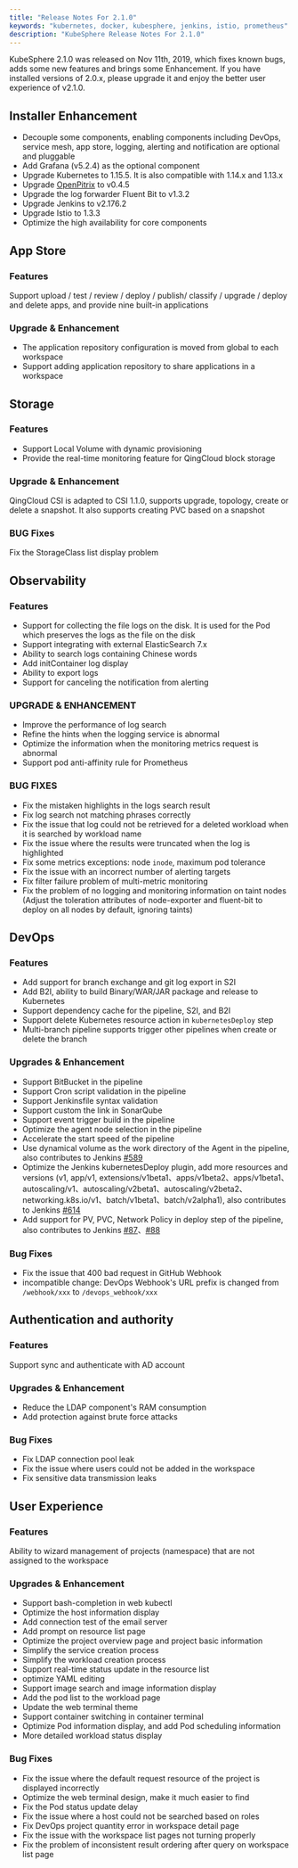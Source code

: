 ```yaml
---
title: "Release Notes For 2.1.0"
keywords: "kubernetes, docker, kubesphere, jenkins, istio, prometheus"
description: "KubeSphere Release Notes For 2.1.0"
---
```


KubeSphere 2.1.0 was released on Nov 11th, 2019, which fixes known bugs, adds some new features and brings some Enhancement. If you have installed versions of 2.0.x, please upgrade it and enjoy the better user experience of v2.1.0.

## Installer Enhancement

- Decouple some components, enabling components including DevOps, service mesh, app store, logging, alerting and notification are optional and pluggable
- Add Grafana (v5.2.4) as the optional component
- Upgrade Kubernetes to 1.15.5. It is also compatible with 1.14.x and 1.13.x
- Upgrade  [OpenPitrix](https://openpitrix.io/)  to v0.4.5
- Upgrade the log forwarder Fluent Bit to v1.3.2
- Upgrade Jenkins to v2.176.2
- Upgrade Istio to 1.3.3
- Optimize the high availability for core components

## App Store

### Features

Support upload / test / review / deploy / publish/ classify / upgrade / deploy and delete apps, and provide nine built-in applications

### Upgrade & Enhancement

- The application repository configuration is moved from global to each workspace
- Support adding application repository to share applications in a workspace

## Storage

### Features

- Support Local Volume with dynamic provisioning
- Provide the real-time monitoring feature for QingCloud block storage

### Upgrade & Enhancement

QingCloud CSI is adapted to CSI 1.1.0, supports upgrade, topology, create or delete a snapshot. It also supports creating PVC based on a snapshot

### BUG Fixes

Fix the StorageClass list display problem

## Observability

### Features

- Support for collecting the file logs on the disk. It is used for the Pod which preserves the logs as the file on the disk
- Support integrating with external ElasticSearch 7.x
- Ability to search logs containing Chinese words
- Add initContainer log display
- Ability to export logs
- Support for canceling the notification from alerting

### UPGRADE & ENHANCEMENT

- Improve the performance of log search
- Refine the hints when the logging service is abnormal
- Optimize the information when the monitoring metrics request is abnormal
- Support pod anti-affinity rule for Prometheus

### BUG FIXES

- Fix the mistaken highlights in the logs search result
- Fix log search not matching phrases correctly
- Fix the issue that log could not be retrieved for a deleted workload when it is searched by workload name
- Fix the issue where the results were truncated when the log is highlighted
- Fix some metrics exceptions: node `inode`, maximum pod tolerance
- Fix the issue with an incorrect number of alerting targets
- Fix filter failure problem of multi-metric monitoring
- Fix the problem of no logging and monitoring information on taint nodes (Adjust the toleration attributes of node-exporter and fluent-bit to deploy on all nodes by default, ignoring taints)

## DevOps

### Features

- Add support for branch exchange and git log export in S2I
- Add B2I, ability to build Binary/WAR/JAR package and release to Kubernetes
- Support dependency cache for the pipeline, S2I, and B2I
- Support delete Kubernetes resource action in `kubernetesDeploy` step
- Multi-branch pipeline supports trigger other pipelines when create or delete the branch

### Upgrades & Enhancement

- Support BitBucket in the pipeline
- Support Cron script validation in the pipeline
- Support Jenkinsfile syntax validation
- Support custom the link in SonarQube
- Support event trigger build in the pipeline
- Optimize the agent node selection in the pipeline
- Accelerate the start speed of the pipeline
- Use dynamical volume as the work directory of the Agent in the pipeline, also contributes to Jenkins [#589](https://github.com/jenkinsci/kubernetes-plugin/pull/598)
- Optimize the Jenkins kubernetesDeploy plugin, add more resources and versions (v1, app/v1, extensions/v1beta1、apps/v1beta2、apps/v1beta1、autoscaling/v1、autoscaling/v2beta1、autoscaling/v2beta2、networking.k8s.io/v1、batch/v1beta1、batch/v2alpha1), also contributes to Jenkins [#614](https://github.com/jenkinsci/kubernetes-plugin/pull/614)
- Add support for PV, PVC, Network Policy in deploy step of the pipeline, also contributes to Jenkins [#87](https://github.com/jenkinsci/kubernetes-cd-plugin/pull/87)、[#88](https://github.com/jenkinsci/kubernetes-cd-plugin/pull/88)

### Bug Fixes

- Fix the issue that 400 bad request in GitHub Webhook
- incompatible change: DevOps Webhook's URL prefix is changed from `/webhook/xxx` to `/devops_webhook/xxx`

## Authentication and authority

### Features

Support sync and authenticate with AD account

### Upgrades & Enhancement

- Reduce the LDAP component's RAM consumption
- Add protection against brute force attacks

### Bug Fixes

- Fix LDAP connection pool leak
- Fix the issue where users could not be added in the workspace
- Fix sensitive data transmission leaks

## User Experience

### Features

Ability to wizard management of projects (namespace) that are not assigned to the workspace

### Upgrades & Enhancement

- Support bash-completion in web kubectl
- Optimize the host information display
- Add connection test of the email server
- Add prompt on resource list page
- Optimize the project overview page and project basic information
- Simplify the service creation process
- Simplify the workload creation process
- Support real-time status update in the resource list
- optimize YAML editing
- Support image search and image information display
- Add the pod list to the workload page
- Update the web terminal theme
- Support container switching in container terminal  
- Optimize Pod information display, and add Pod scheduling information
- More detailed workload status display

### Bug Fixes

- Fix the issue where the default request resource of the project is displayed incorrectly
- Optimize the web terminal design, make it much easier to find
- Fix the Pod status update delay
- Fix the issue where a host could not be searched based on roles
- Fix DevOps project quantity error in workspace detail page
- Fix the issue with the workspace list pages not turning properly
- Fix the problem of inconsistent result ordering after query on workspace list page
